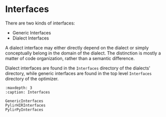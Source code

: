 # Interfaces

There are two kinds of interfaces:

* Generic Interfaces
* Dialect Interfaces

A dialect interface may either directly depend on the dialect or simply conceptually belong in the domain of
the dialect. The distinction is mostly a matter of code organization, rather than a semantic difference.

Dialect interfaces are found in the `Interfaces` directory of the dialects' directory, while generic interfaces
are found in the top level `Interfaces` directory of the optimizer.

```{toctree}
:maxdepth: 3
:caption: Interfaces

GenericInterfaces
PylirHIRInterfaces
PylirPyInterfaces
```
